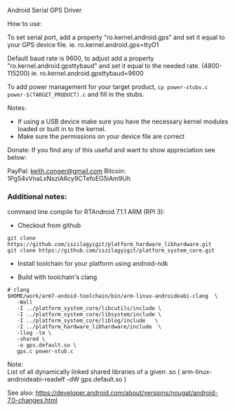 Android Serial GPS Driver

How to use:

To set serial port, add a property "ro.kernel.android.gps" and set it equal to your GPS device file.
ie. ro.kernel.android.gps=ttyO1

Default baud rate is 9600, to adjust add a property "ro.kernel.android.gpsttybaud" and set it equal to the needed rate. (4800-115200)
ie. ro.kernel.android.gpsttybaud=9600

To add power management for your target product, `cp power-stubs.c power-$(TARGET_PRODUCT).c` and fill in the stubs.

Notes:
* If using a USB device make sure you have the necessary kernel modules loaded or built in to the kernel.
* Make sure the permissions on your device file are correct

Donate:
If you find any of this useful and want to show appreciation see below:

PayPal: keith.conger@gmail.com
Bitcoin: 1Pg54vVnaLxNsziA6cy9CTefoEG5iAm9Uh



### Additional notes:

command line compile for RTAndroid 7.1.1 ARM (RPI 3):

* Checkout from github
```
git clone https://github.com/iszilagyigit/platform_hardware_libhardware.git
git clone https://github.com/iszilagyigit/platform_system_core.git
```

* Install toolchain for your platform using android-ndk

* Build with toolchain's clang
```
# clang
$HOME/work/arm7-andoid-toolchain/bin/arm-linux-androideabi-clang  \
   -Wall
   -I ../platform_system_core/libcutils/include \
   -I ../platform_system_core/libsystem/include \
   -I ../platform_system_core/liblog/include   \
   -I ../platform_hardware_libhardware/include  \
   -llog -lm \
   -shared \
   -o gps.default.so \
   gps.c power-stub.c
```

Note:  
	List of all dynamically linked shared libraries of a given .so
    ( arm-linux-androideabi-readelf -dW gps.default.so )

See also:
https://developer.android.com/about/versions/nougat/android-7.0-changes.html
